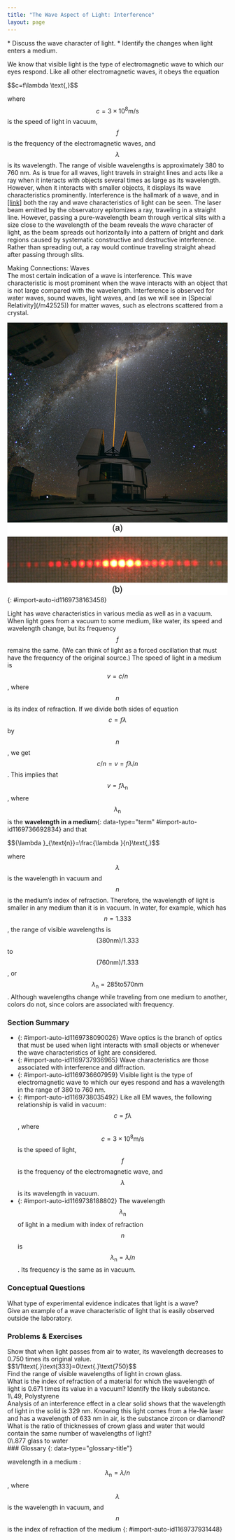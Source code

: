 ```yaml
---
title: "The Wave Aspect of Light: Interference"
layout: page
---
```



<div data-type="abstract" markdown="1">
* Discuss the wave character of light.
* Identify the changes when light enters a medium.

</div>

We know that visible light is the type of electromagnetic wave to which our eyes respond. Like all other electromagnetic waves, it obeys the equation

<div data-type="equation" id="eip-319">
$$c=f\lambda \text{,}$$
</div>

where $$c=3×{\text{10}}^{8} \text{m/s}$$
 is the speed of light in vacuum, $$f$$
 is the frequency of the electromagnetic waves, and $$\lambda $$
 is its wavelength. The range of visible wavelengths is approximately 380 to 760 nm. As is true for all waves, light travels in straight lines and acts like a ray when it interacts with objects several times as large as its wavelength. However, when it interacts with smaller objects, it displays its wave characteristics prominently. Interference is the hallmark of a wave, and in [\[link\]](#import-auto-id1169738163458) both the ray and wave characteristics of light can be seen. The laser beam emitted by the observatory epitomizes a ray, traveling in a straight line. However, passing a pure-wavelength beam through vertical slits with a size close to the wavelength of the beam reveals the wave character of light, as the beam spreads out horizontally into a pattern of bright and dark regions caused by systematic constructive and destructive interference. Rather than spreading out, a ray would continue traveling straight ahead after passing through slits.

<div data-type="note" data-has-label="true" data-label="" markdown="1">
<div data-type="title">
Making Connections: Waves
</div>
The most certain indication of a wave is interference. This wave characteristic is most prominent when the wave interacts with an object that is not large compared with the wavelength. Interference is observed for water waves, sound waves, light waves, and (as we will see in [Special Relativity](/m42525)) for matter waves, such as electrons scattered from a crystal.

</div>

 ![Part a of the figure shows a thin bright orange laser beam emitted from an observatory traveling in a straight line up into a starry sky. Part b of the figure shows a horizontal pattern of orange red spots produced when a laser beam has passed through a grid of slits. The central spot is the brightest and the spots get dimmer as you move away from the center..](../resources/Figure_28_01_01a.jpg "(a) The laser beam emitted by an observatory acts like a ray, traveling in a straight line. This laser beam is from the Paranal Observatory of the European Southern Observatory. (credit: Yuri Beletsky, European Southern Observatory) (b) A laser beam passing through a grid of vertical slits produces an interference pattern&#x2014;characteristic of a wave. (credit: Shim'on and Slava Rybka, Wikimedia Commons)"){: #import-auto-id1169738163458}

Light has wave characteristics in various media as well as in a vacuum. When light goes from a vacuum to some medium, like water, its speed and wavelength change, but its frequency $$f$$
 remains the same. (We can think of light as a forced oscillation that must have the frequency of the original source.) The speed of light in a medium is $$v=c/n$$
, where $$n$$
 is its index of refraction. If we divide both sides of equation $$c=f\lambda $$
 by $$n$$
, we get $$c/n=v=f\lambda /n$$
. This implies that $$v=f{\lambda }_{\text{n}}$$
, where $${\lambda }_{\text{n}}$$
 is the **wavelength in a medium**{: data-type="term" #import-auto-id1169736692834} and that

<div data-type="equation" id="eip-272">
$${\lambda }_{\text{n}}=\frac{\lambda }{n}\text{,}$$
</div>

where $$\lambda $$
 is the wavelength in vacuum and $$n$$
 is the medium’s index of refraction. Therefore, the wavelength of light is smaller in any medium than it is in vacuum. In water, for example, which has $$n=1\text{.}\text{333}$$
, the range of visible wavelengths is $$\left(\text{380} \text{nm}\right)\text{/1}\text{.}\text{333}$$
 to $$\left(\text{760} \text{nm}\right)\text{/1}\text{.}\text{333}$$
, or $${\lambda }_{\text{n}}=\text{285} \text{to} \text{570} \text{nm}$$
. Although wavelengths change while traveling from one medium to another, colors do not, since colors are associated with frequency.

### Section Summary

* {: #import-auto-id1169738090026} Wave optics is the branch of optics that must be used when light interacts with small objects or whenever the wave characteristics of light are considered.
* {: #import-auto-id1169737936965} Wave characteristics are those associated with interference and diffraction.
* {: #import-auto-id1169736607959} Visible light is the type of electromagnetic wave to which our eyes respond and has a wavelength in the range of 380 to 760 nm.
* {: #import-auto-id1169738035492} Like all EM waves, the following relationship is valid in vacuum:
  $$c=f\lambda $$
    , where
  $$c=3×{\text{10}}^{8} \text{m/s}$$
    is the speed of light,
  $$f$$
    is the frequency of the electromagnetic wave, and
  $$\lambda $$
    is its wavelength in vacuum.
* {: #import-auto-id1169738188802} The wavelength
  $${\lambda }_{\text{n}}$$
    of light in a medium with index of refraction
  $$n$$
    is
  $${\lambda }_{\text{n}}=\lambda /n$$
    . Its frequency is the same as in vacuum.

### Conceptual Questions

<div data-type="exercise" data-element-type="conceptual-questions">
<div data-type="problem" markdown="1">
What type of experimental evidence indicates that light is a wave?

</div>
</div>

<div data-type="exercise" data-element-type="conceptual-questions">
<div data-type="problem" markdown="1">
Give an example of a wave characteristic of light that is easily observed outside the laboratory.

</div>
</div>

### Problems &amp; Exercises

<div data-type="exercise" data-element-type="problems-exercises">
<div data-type="problem" markdown="1">
Show that when light passes from air to water, its wavelength decreases to 0.750 times its original value.

</div>
<div data-type="solution" markdown="1">
$$1/1\text{.}\text{333}=0\text{.}\text{750}$$
</div>
</div>

<div data-type="exercise" data-element-type="problems-exercises">
<div data-type="problem" markdown="1">
Find the range of visible wavelengths of light in crown glass.

</div>
</div>

<div data-type="exercise" data-element-type="problems-exercises">
<div data-type="problem" markdown="1">
What is the index of refraction of a material for which the wavelength of light is 0.671 times its value in a vacuum? Identify the likely substance.

</div>
<div data-type="solution" markdown="1">
1\.49, Polystyrene

</div>
</div>

<div data-type="exercise" data-element-type="problems-exercises">
<div data-type="problem" markdown="1">
Analysis of an interference effect in a clear solid shows that the wavelength of light in the solid is 329 nm. Knowing this light comes from a He-Ne laser and has a wavelength of 633 nm in air, is the substance zircon or diamond?

</div>
</div>

<div data-type="exercise" data-element-type="problems-exercises">
<div data-type="problem" markdown="1">
What is the ratio of thicknesses of crown glass and water that would contain the same number of wavelengths of light?

</div>
<div data-type="solution" markdown="1">
0\.877 glass to water

</div>
</div>

<div data-type="glossary" markdown="1">
### Glossary
{: data-type="glossary-title"}

wavelength in a medium
: $${\lambda }_{\text{n}}=\lambda /n$$
    , where
  $$\lambda $$
    is the wavelength in vacuum, and
  $$n$$
    is the index of refraction of the medium
{: #import-auto-id1169737931448}

</div>
